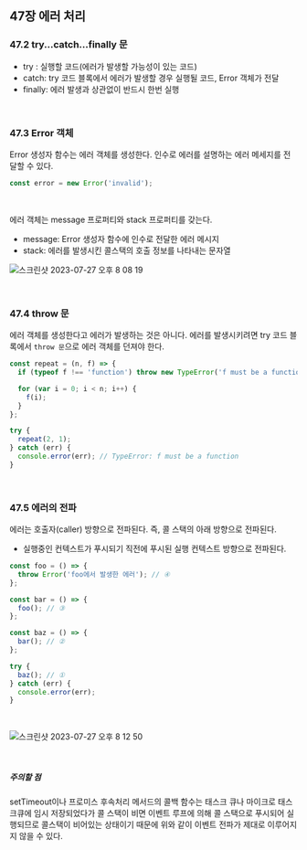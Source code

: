 ## 47장 에러 처리

### 47.2 try...catch...finally 문

- try : 실행할 코드(에러가 발생할 가능성이 있는 코드)
- catch: try 코드 블록에서 에러가 발생할 경우 실행될 코드, Error 객체가 전달
- finally: 에러 발생과 상관없이 반드시 한번 실행

<br>

### 47.3 Error 객체

Error 생성자 함수는 에러 객체를 생성한다. 인수로 에러를 설명하는 에러 메세지를 전달할 수 있다.

```javascript
const error = new Error('invalid');
```

<br>

에러 객체는 message 프로퍼티와 stack 프로퍼티를 갖는다.

- message: Error 생성자 함수에 인수로 전달한 에러 메시지
- stack: 에러를 발생시킨 콜스택의 호출 정보를 나타내는 문자열

![스크린샷 2023-07-27 오후 8 08 19](https://github.com/na0i/FE-knowledge/assets/77482972/56ed510d-f7f2-4caf-92da-62fc845ad322)

<br>

### 47.4 throw 문

에러 객체를 생성한다고 에러가 발생하는 것은 아니다. 에러를 발생시키려면 try 코드 블록에서 `throw 문`으로 에러 객체를 던져야 한다.

```javascript
const repeat = (n, f) => {
  if (typeof f !== 'function') throw new TypeError('f must be a function');

  for (var i = 0; i < n; i++) {
    f(i);
  }
};

try {
  repeat(2, 1); 
} catch (err) {
  console.error(err); // TypeError: f must be a function
}
```

<br>

### 47.5 에러의 전파

에러는 호출자(caller) 방향으로 전파된다. 즉, 콜 스택의 아래 방향으로 전파된다.

- 실행중인 컨텍스트가 푸시되기 직전에 푸시된 실행 컨텍스트 방향으로 전파된다.

```javascript
const foo = () => {
  throw Error('foo에서 발생한 에러'); // ④
};

const bar = () => {
  foo(); // ③
};

const baz = () => {
  bar(); // ②
};

try {
  baz(); // ①
} catch (err) {
  console.error(err);
}
```

<br>

![스크린샷 2023-07-27 오후 8 12 50](https://github.com/na0i/FE-knowledge/assets/77482972/1e3f822b-1c34-4923-a055-13eec9836551)

<br>

##### 주의할 점

setTimeout이나 프로미스 후속처리 메서드의 콜백 함수는 태스크 큐나 마이크로 태스크큐에 임시 저장되었다가 콜 스택이 비면 이벤트 루프에 의해 콜 스택으로 푸시되어 실행되므로 콜스택이 비어있는 상태이기 때문에 위와 같이 이벤트 전파가 제대로 이루어지지 않을 수 있다.
